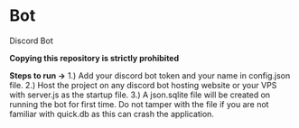 # Bot
Discord Bot

**Copying this repository is strictly prohibited**

__Steps to run ->__
1.) Add your discord bot token and your name in config.json file.
2.) Host the project on any discord bot hosting website or your VPS with server.js as the startup file.
3.) A json.sqlite file will be created on running the bot for first time. Do not tamper with the file if you are not
familiar with quick.db as this can crash the application.
